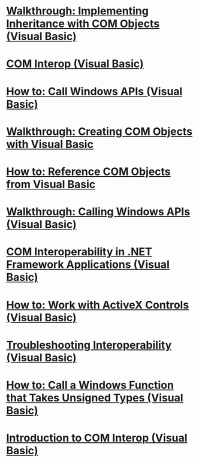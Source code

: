 # [Walkthrough: Implementing Inheritance with COM Objects (Visual Basic)](walkthrough-implementing-inheritance-with-com-objects.md)
# [COM Interop (Visual Basic)](index.md)
# [How to: Call Windows APIs (Visual Basic)](how-to-call-windows-apis.md)
# [Walkthrough: Creating COM Objects with Visual Basic](walkthrough-creating-com-objects.md)
# [How to: Reference COM Objects from Visual Basic](how-to-reference-com-objects.md)
# [Walkthrough: Calling Windows APIs (Visual Basic)](walkthrough-calling-windows-apis.md)
# [COM Interoperability in .NET Framework Applications (Visual Basic)](com-interoperability-in-net-framework-applications.md)
# [How to: Work with ActiveX Controls (Visual Basic)](how-to-work-with-activex-controls.md)
# [Troubleshooting Interoperability (Visual Basic)](troubleshooting-interoperability.md)
# [How to: Call a Windows Function that Takes Unsigned Types (Visual Basic)](how-to-call-a-windows-function-that-takes-unsigned-types.md)
# [Introduction to COM Interop (Visual Basic)](introduction-to-com-interop.md)
